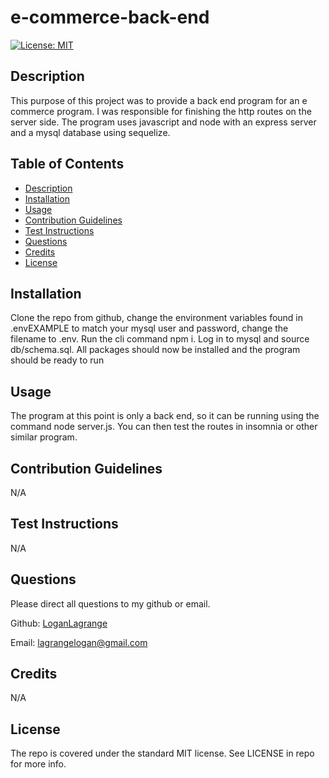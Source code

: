 # e-commerce-back-end

[![License: MIT](https://img.shields.io/badge/License-MIT-yellow.svg)](https://opensource.org/licenses/MIT)

## Description
        
This purpose of this project was to provide a back end program for an e commerce program. I was responsible for finishing the http routes on the server side. The program uses javascript and node with an express server and a mysql database using sequelize. 

## Table of Contents

- [Description](#description)
- [Installation](#installation)
- [Usage](#usage)
- [Contribution Guidelines](#contribution-guidelines)
- [Test Instructions](#test-instructions)
- [Questions](#questions)
- [Credits](#credits)
- [License](#license)
        
## Installation
        
Clone the repo from github, change the environment variables found in .envEXAMPLE to match your mysql user and password, change the filename to .env. Run the cli command npm i. Log in to mysql and source db/schema.sql.  All packages should now be installed and the program should be ready to run
        
## Usage
        
The program at this  point is only a back end, so it can be running using the command node server.js. You can then test the routes in insomnia or other similar program.

## Contribution Guidelines

N/A

## Test Instructions

N/A

## Questions

Please direct all questions to my github or email.

Github: [LoganLagrange](https://github.com/LoganLagrange)

Email: lagrangelogan@gmail.com
        
## Credits
    
N/A
        
## License
        
The repo is covered under the standard MIT license. See LICENSE in repo for more info.